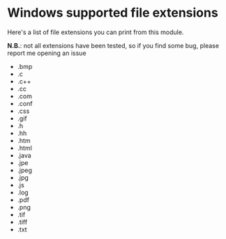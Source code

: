 # Windows supported file extensions

Here's a list of file extensions you can print from this module.

**N.B.**: not all extensions have been tested, so if you find some bug, please report me opening an issue

* .bmp
* .c
* .c++
* .cc
* .com
* .conf
* .css
* .gif
* .h
* .hh
* .htm
* .html
* .java
* .jpe
* .jpeg
* .jpg
* .js
* .log
* .pdf
* .png
* .tif
* .tiff
* .txt